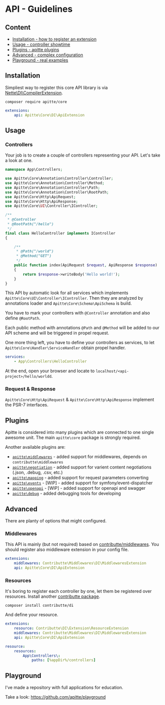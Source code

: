 # API - Guidelines

## Content

- [Installation - how to register an extension](#installation)
- [Usage - controller showtime](#usage)
- [Plugins - apitte plugins](#plugins)
- [Advanced - complex configuration](#advanced)
- [Playground - real examples](#playground)

## Installation

Simpliest way to register this core API library is via [Nette\DI\CompilerExtension](https://api.nette.org/2.4/Nette.DI.CompilerExtension.html).

```
composer require apitte/core
```

```yaml
extensions:
    api: Apitte\Core\DI\ApiExtension
```

## Usage

### Controllers

Your job is to create a couple of controllers representing your API. Let's take a look at one.

```php
namespace App\Controllers;

use Apitte\Core\Annotation\Controller\Controller;
use Apitte\Core\Annotation\Controller\Method;
use Apitte\Core\Annotation\Controller\Path;
use Apitte\Core\Annotation\Controller\RootPath;
use Apitte\Core\Http\ApiRequest;
use Apitte\Core\Http\ApiResponse;
use Apitte\Core\UI\Controller\IController;

/**
 * @Controller
 * @RootPath("/hello")
 */
final class HelloController implements IController
{

    /**
     * @Path("/world")
     * @Method("GET")
     */
    public function index(ApiRequest $request, ApiResponse $response)
    {
        return $response->writeBody('Hello world!');
    }
}
```

This API by automatic look for all services which implements `Apitte\Core\UI\Controller\IController`. 
Then they are analyzed by annotations loader and `Apitte\Core\Schema\ApiSchema` is build.

You have to mark your controllers with `@Controller` annotation and also define `@RootPath`.

Each public method with annotations `@Path` and `@Method` will be added to our API scheme and will be triggered in propel request.

One more thing left, you have to define your controllers as services, to let `Apitte\Core\Handler\ServiceHandler` obtain propel handler. 

```yaml
services:
    - App\Controllers\HelloController
```

At the end, open your browser and locate to `localhost/<api-project>/hello/worldd`.

### Request & Response

`Apitte\Core\Http\ApiRequest` & `Apitte\Core\Http\ApiResponse` implement the PSR-7 interfaces.  

## Plugins

Apitte is considered into many plugins which are connected to one single awesome unit. The main `apitte\core` package is strongly required.

Another available plugins are:

- [`apitte\middlewares`](https://github.com/apitte/middlewares) - added support for middlewares, depends on `contributte\middlewares`
- [`apitte\negotiation`](https://github.com/apitte/negotiation) - added support for varient content negotiations (.json, .debug, .csv, etc.)
- [`apitte\mapping`](https://github.com/apitte/mapping) - added support for request parameters converting
- [`apitte\events`](https://github.com/apitte/events) - [WIP] - added support for symfony/event-dispatcher
- [`apitte\openapi`](https://github.com/apitte/openapi) - [WIP] - added support for openapi and swagger
- [`apitte\debug`](https://github.com/apitte/debug) - added debugging tools for developing

## Advanced

There are planty of options that might configured.

### Middlewares

This API is mainly (but not required) based on [contributte/middlewares](https://github.com/contributte/middlewares). You should register also middleware extension in your config file.

```yaml
extensions:
    middlewares: Contributte\Middlewares\DI\MiddlewaresExtension
    api: Apitte\Core\DI\ApiExtension
```

### Resources

It's boring to register each controller by one, let them be registered over resources. Install another [contributte package](https://github.com/contributte/di).

```
composer install contributte/di
```

And define your resource.

```yaml
extensions:
    resource: Contributte\DI\Extension\ResourceExtension
    middlewares: Contributte\Middlewares\DI\MiddlewaresExtension
    api: Apitte\Core\DI\ApiExtension

resource:
    resources:
        App\Controllers\:
            paths: [%appDir%/controllers]
```

## Playground

I've made a repository with full applications for education.

Take a look: https://github.com/apitte/playground
